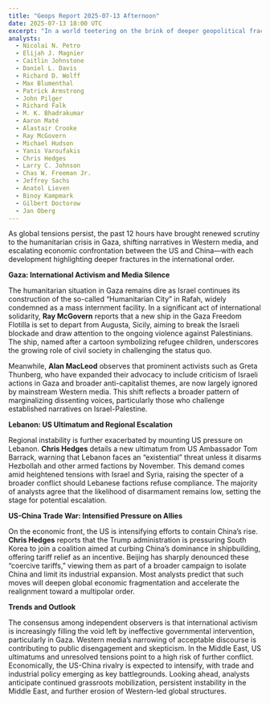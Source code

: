 ```yaml
---
title: "Geops Report 2025-07-13 Afternoon"
date: 2025-07-13 18:00 UTC
excerpt: "In a world teetering on the brink of deeper geopolitical fractures, the past 12 hours have spotlighted a critical humanitarian crisis in Gaza, a stark ultimatum from the US to Lebanon, and an escalating economic standoff between the US and China, each underscoring the unraveling of traditional international alliances and the rise of grassroots activism challenging the status quo."
analysts:
  - Nicolai N. Petro
  - Elijah J. Magnier
  - Caitlin Johnstone
  - Daniel L. Davis
  - Richard D. Wolff
  - Max Blumenthal
  - Patrick Armstrong
  - John Pilger
  - Richard Falk
  - M. K. Bhadrakumar
  - Aaron Maté
  - Alastair Crooke
  - Ray McGovern
  - Michael Hudson
  - Yanis Varoufakis
  - Chris Hedges
  - Larry C. Johnson
  - Chas W. Freeman Jr.
  - Jeffrey Sachs
  - Anatol Lieven
  - Binoy Kampmark
  - Gilbert Doctorow
  - Jan Oberg
---
```


As global tensions persist, the past 12 hours have brought renewed scrutiny to the humanitarian crisis in Gaza, shifting narratives in Western media, and escalating economic confrontation between the US and China—with each development highlighting deeper fractures in the international order.

**Gaza: International Activism and Media Silence**

The humanitarian situation in Gaza remains dire as Israel continues its construction of the so-called “Humanitarian City” in Rafah, widely condemned as a mass internment facility. In a significant act of international solidarity, **Ray McGovern** reports that a new ship in the Gaza Freedom Flotilla is set to depart from Augusta, Sicily, aiming to break the Israeli blockade and draw attention to the ongoing violence against Palestinians. The ship, named after a cartoon symbolizing refugee children, underscores the growing role of civil society in challenging the status quo.

Meanwhile, **Alan MacLeod** observes that prominent activists such as Greta Thunberg, who have expanded their advocacy to include criticism of Israeli actions in Gaza and broader anti-capitalist themes, are now largely ignored by mainstream Western media. This shift reflects a broader pattern of marginalizing dissenting voices, particularly those who challenge established narratives on Israel-Palestine.

**Lebanon: US Ultimatum and Regional Escalation**

Regional instability is further exacerbated by mounting US pressure on Lebanon. **Chris Hedges** details a new ultimatum from US Ambassador Tom Barrack, warning that Lebanon faces an “existential” threat unless it disarms Hezbollah and other armed factions by November. This demand comes amid heightened tensions with Israel and Syria, raising the specter of a broader conflict should Lebanese factions refuse compliance. The majority of analysts agree that the likelihood of disarmament remains low, setting the stage for potential escalation.

**US-China Trade War: Intensified Pressure on Allies**

On the economic front, the US is intensifying efforts to contain China’s rise. **Chris Hedges** reports that the Trump administration is pressuring South Korea to join a coalition aimed at curbing China’s dominance in shipbuilding, offering tariff relief as an incentive. Beijing has sharply denounced these “coercive tariffs,” viewing them as part of a broader campaign to isolate China and limit its industrial expansion. Most analysts predict that such moves will deepen global economic fragmentation and accelerate the realignment toward a multipolar order.

**Trends and Outlook**

The consensus among independent observers is that international activism is increasingly filling the void left by ineffective governmental intervention, particularly in Gaza. Western media’s narrowing of acceptable discourse is contributing to public disengagement and skepticism. In the Middle East, US ultimatums and unresolved tensions point to a high risk of further conflict. Economically, the US-China rivalry is expected to intensify, with trade and industrial policy emerging as key battlegrounds. Looking ahead, analysts anticipate continued grassroots mobilization, persistent instability in the Middle East, and further erosion of Western-led global structures.
